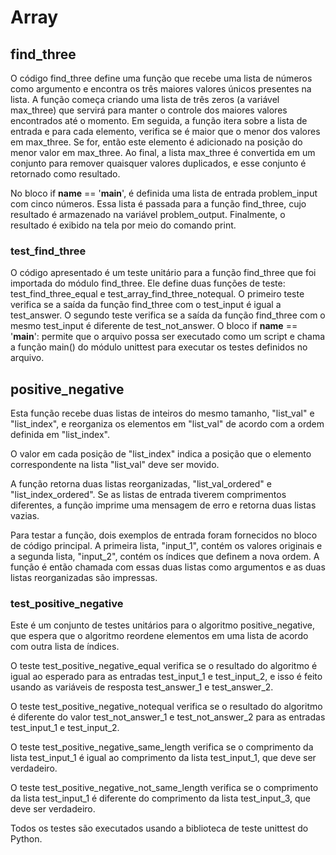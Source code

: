 # Array

## find_three

O código find_three define uma função que recebe uma lista de números como argumento e encontra os três maiores valores únicos presentes na lista. A função começa criando uma lista de três zeros (a variável max_three) que servirá para manter o controle dos maiores valores encontrados até o momento. Em seguida, a função itera sobre a lista de entrada e para cada elemento, verifica se é maior que o menor dos valores em max_three. Se for, então este elemento é adicionado na posição do menor valor em max_three. Ao final, a lista max_three é convertida em um conjunto para remover quaisquer valores duplicados, e esse conjunto é retornado como resultado.

No bloco if __name__ == '__main__', é definida uma lista de entrada problem_input com cinco números. Essa lista é passada para a função find_three, cujo resultado é armazenado na variável problem_output. Finalmente, o resultado é exibido na tela por meio do comando print.

### test_find_three

O código apresentado é um teste unitário para a função find_three que foi importada do módulo find_three. Ele define duas funções de teste: test_find_three_equal e test_array_find_three_notequal. O primeiro teste verifica se a saída da função find_three com o test_input é igual a test_answer. O segundo teste verifica se a saída da função find_three com o mesmo test_input é diferente de test_not_answer. O bloco if __name__ == '__main__': permite que o arquivo possa ser executado como um script e chama a função main() do módulo unittest para executar os testes definidos no arquivo.

## positive_negative

Esta função recebe duas listas de inteiros do mesmo tamanho, "list_val" e "list_index", e reorganiza os elementos em "list_val" de acordo com a ordem definida em "list_index".

O valor em cada posição de "list_index" indica a posição que o elemento correspondente na lista "list_val" deve ser movido.

A função retorna duas listas reorganizadas, "list_val_ordered" e "list_index_ordered". Se as listas de entrada tiverem comprimentos diferentes, a função imprime uma mensagem de erro e retorna duas listas vazias.

Para testar a função, dois exemplos de entrada foram fornecidos no bloco de código principal. A primeira lista, "input_1", contém os valores originais e a segunda lista, "input_2", contém os índices que definem a nova ordem. A função é então chamada com essas duas listas como argumentos e as duas listas reorganizadas são impressas.

### test_positive_negative

Este é um conjunto de testes unitários para o algoritmo positive_negative, que espera que o algoritmo reordene elementos em uma lista de acordo com outra lista de índices.

O teste test_positive_negative_equal verifica se o resultado do algoritmo é igual ao esperado para as entradas test_input_1 e test_input_2, e isso é feito usando as variáveis de resposta test_answer_1 e test_answer_2.

O teste test_positive_negative_notequal verifica se o resultado do algoritmo é diferente do valor test_not_answer_1 e test_not_answer_2 para as entradas test_input_1 e test_input_2.

O teste test_positive_negative_same_length verifica se o comprimento da lista test_input_1 é igual ao comprimento da lista test_input_1, que deve ser verdadeiro.

O teste test_positive_negative_not_same_length verifica se o comprimento da lista test_input_1 é diferente do comprimento da lista test_input_3, que deve ser verdadeiro.

Todos os testes são executados usando a biblioteca de teste unittest do Python.
